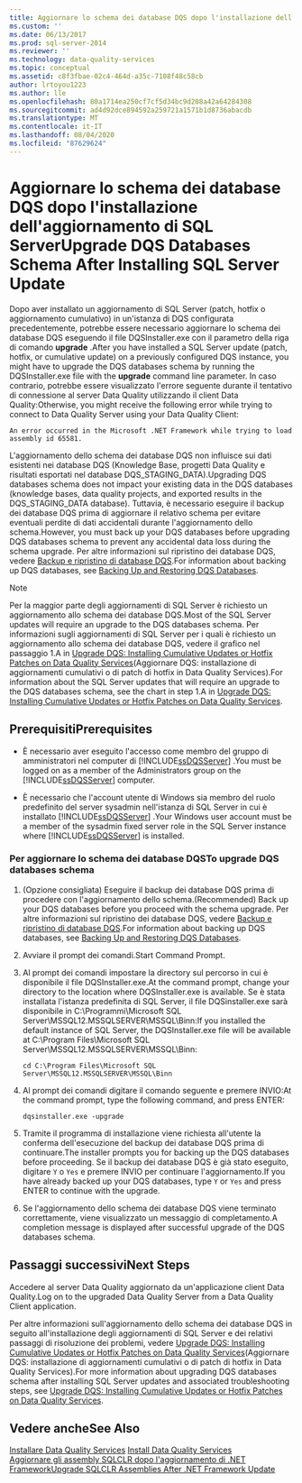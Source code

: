 ```yaml
---
title: Aggiornare lo schema dei database DQS dopo l'installazione dell'aggiornamento di SQL Server | Microsoft Docs
ms.custom: ''
ms.date: 06/13/2017
ms.prod: sql-server-2014
ms.reviewer: ''
ms.technology: data-quality-services
ms.topic: conceptual
ms.assetid: c8f3fbae-02c4-464d-a35c-7108f48c58cb
author: lrtoyou1223
ms.author: lle
ms.openlocfilehash: 80a1714ea250cf7cf5d34bc9d208a42a64284308
ms.sourcegitcommit: ad4d92dce894592a259721a1571b1d8736abacdb
ms.translationtype: MT
ms.contentlocale: it-IT
ms.lasthandoff: 08/04/2020
ms.locfileid: "87629624"
---
```

# <a name="upgrade-dqs-databases-schema-after-installing-sql-server-update"></a><span data-ttu-id="fa03e-102">Aggiornare lo schema dei database DQS dopo l'installazione dell'aggiornamento di SQL Server</span><span class="sxs-lookup"><span data-stu-id="fa03e-102">Upgrade DQS Databases Schema After Installing SQL Server Update</span></span>
  <span data-ttu-id="fa03e-103">Dopo aver installato un aggiornamento di SQL Server (patch, hotfix o aggiornamento cumulativo) in un'istanza di DQS configurata precedentemente, potrebbe essere necessario aggiornare lo schema dei database DQS eseguendo il file DQSInstaller.exe con il parametro della riga di comando **upgrade** .</span><span class="sxs-lookup"><span data-stu-id="fa03e-103">After you have installed a SQL Server update (patch, hotfix, or cumulative update) on a previously configured DQS instance, you might have to upgrade the DQS databases schema by running the DQSInstaller.exe file with the **upgrade** command line parameter.</span></span> <span data-ttu-id="fa03e-104">In caso contrario, potrebbe essere visualizzato l'errore seguente durante il tentativo di connessione al server Data Quality utilizzando il client Data Quality:</span><span class="sxs-lookup"><span data-stu-id="fa03e-104">Otherwise, you might receive the following error while trying to connect to Data Quality Server using your Data Quality Client:</span></span>  
  
```  
An error occurred in the Microsoft .NET Framework while trying to load assembly id 65581.  
```  
  
 <span data-ttu-id="fa03e-105">L'aggiornamento dello schema dei database DQS non influisce sui dati esistenti nei database DQS (Knowledge Base, progetti Data Quality e risultati esportati nel database DQS_STAGING_DATA).</span><span class="sxs-lookup"><span data-stu-id="fa03e-105">Upgrading DQS databases schema does not impact your existing data in the DQS databases (knowledge bases, data quality projects, and exported results in the DQS_STAGING_DATA database).</span></span> <span data-ttu-id="fa03e-106">Tuttavia, è necessario eseguire il backup dei database DQS prima di aggiornare il relativo schema per evitare eventuali perdite di dati accidentali durante l'aggiornamento dello schema.</span><span class="sxs-lookup"><span data-stu-id="fa03e-106">However, you must back up your DQS databases before upgrading DQS databases schema to prevent any accidental data loss during the schema upgrade.</span></span> <span data-ttu-id="fa03e-107">Per altre informazioni sul ripristino dei database DQS, vedere [Backup e ripristino di database DQS](../backing-up-and-restoring-dqs-databases.md).</span><span class="sxs-lookup"><span data-stu-id="fa03e-107">For information about backing up DQS databases, see [Backing Up and Restoring DQS Databases](../backing-up-and-restoring-dqs-databases.md).</span></span>  
  
> [!NOTE]  
>  <span data-ttu-id="fa03e-108">Per la maggior parte degli aggiornamenti di SQL Server è richiesto un aggiornamento allo schema dei database DQS.</span><span class="sxs-lookup"><span data-stu-id="fa03e-108">Most of the SQL Server updates will require an upgrade to the DQS databases schema.</span></span> <span data-ttu-id="fa03e-109">Per informazioni sugli aggiornamenti di SQL Server per i quali è richiesto un aggiornamento allo schema dei database DQS, vedere il grafico nel passaggio 1.A in [Upgrade DQS: Installing Cumulative Updates or Hotfix Patches on Data Quality Services](https://go.microsoft.com/fwlink/?LinkID=251565)(Aggiornare DQS: installazione di aggiornamenti cumulativi o di patch di hotfix in Data Quality Services).</span><span class="sxs-lookup"><span data-stu-id="fa03e-109">For information about the SQL Server updates that will require an upgrade to the DQS databases schema, see the chart in step 1.A in [Upgrade DQS: Installing Cumulative Updates or Hotfix Patches on Data Quality Services](https://go.microsoft.com/fwlink/?LinkID=251565).</span></span>  
  
## <a name="prerequisites"></a><span data-ttu-id="fa03e-110">Prerequisiti</span><span class="sxs-lookup"><span data-stu-id="fa03e-110">Prerequisites</span></span>  
  
-   <span data-ttu-id="fa03e-111">È necessario aver eseguito l'accesso come membro del gruppo di amministratori nel computer di [!INCLUDE[ssDQSServer](../../includes/ssdqsserver-md.md)] .</span><span class="sxs-lookup"><span data-stu-id="fa03e-111">You must be logged on as a member of the Administrators group on the [!INCLUDE[ssDQSServer](../../includes/ssdqsserver-md.md)] computer.</span></span>  
  
-   <span data-ttu-id="fa03e-112">È necessario che l'account utente di Windows sia membro del ruolo predefinito del server sysadmin nell'istanza di SQL Server in cui è installato [!INCLUDE[ssDQSServer](../../includes/ssdqsserver-md.md)] .</span><span class="sxs-lookup"><span data-stu-id="fa03e-112">Your Windows user account must be a member of the sysadmin fixed server role in the SQL Server instance where [!INCLUDE[ssDQSServer](../../includes/ssdqsserver-md.md)] is installed.</span></span>  
  
### <a name="to-upgrade-dqs-databases-schema"></a><span data-ttu-id="fa03e-113">Per aggiornare lo schema dei database DQS</span><span class="sxs-lookup"><span data-stu-id="fa03e-113">To upgrade DQS databases schema</span></span>  
  
1.  <span data-ttu-id="fa03e-114">(Opzione consigliata) Eseguire il backup dei database DQS prima di procedere con l'aggiornamento dello schema.</span><span class="sxs-lookup"><span data-stu-id="fa03e-114">(Recommended) Back up your DQS databases before you proceed with the schema upgrade.</span></span> <span data-ttu-id="fa03e-115">Per altre informazioni sul ripristino dei database DQS, vedere [Backup e ripristino di database DQS](../backing-up-and-restoring-dqs-databases.md).</span><span class="sxs-lookup"><span data-stu-id="fa03e-115">For information about backing up DQS databases, see [Backing Up and Restoring DQS Databases](../backing-up-and-restoring-dqs-databases.md).</span></span>  
  
2.  <span data-ttu-id="fa03e-116">Avviare il prompt dei comandi.</span><span class="sxs-lookup"><span data-stu-id="fa03e-116">Start Command Prompt.</span></span>  
  
3.  <span data-ttu-id="fa03e-117">Al prompt dei comandi impostare la directory sul percorso in cui è disponibile il file DQSInstaller.exe.</span><span class="sxs-lookup"><span data-stu-id="fa03e-117">At the command prompt, change your directory to the location where DQSInstaller.exe is available.</span></span> <span data-ttu-id="fa03e-118">Se è stata installata l'istanza predefinita di SQL Server, il file DQSinstaller.exe sarà disponibile in C:\Programmi\Microsoft SQL Server\MSSQL12.MSSQLSERVER\MSSQL\Binn:</span><span class="sxs-lookup"><span data-stu-id="fa03e-118">If you installed the default instance of SQL Server, the DQSInstaller.exe file will be available at C:\Program Files\Microsoft SQL Server\MSSQL12.MSSQLSERVER\MSSQL\Binn:</span></span>  
  
    ```  
    cd C:\Program Files\Microsoft SQL Server\MSSQL12.MSSQLSERVER\MSSQL\Binn  
    ```  
  
4.  <span data-ttu-id="fa03e-119">Al prompt dei comandi digitare il comando seguente e premere INVIO:</span><span class="sxs-lookup"><span data-stu-id="fa03e-119">At the command prompt, type the following command, and press ENTER:</span></span>  
  
    ```  
    dqsinstaller.exe -upgrade  
    ```  
  
5.  <span data-ttu-id="fa03e-120">Tramite il programma di installazione viene richiesta all'utente la conferma dell'esecuzione del backup dei database DQS prima di continuare.</span><span class="sxs-lookup"><span data-stu-id="fa03e-120">The installer prompts you for backing up the DQS databases before proceeding.</span></span> <span data-ttu-id="fa03e-121">Se il backup dei database DQS è già stato eseguito, digitare `Y` o `Yes` e premere INVIO per continuare l'aggiornamento.</span><span class="sxs-lookup"><span data-stu-id="fa03e-121">If you have already backed up your DQS databases, type `Y` or `Yes` and press ENTER to continue with the upgrade.</span></span>  
  
6.  <span data-ttu-id="fa03e-122">Se l'aggiornamento dello schema dei database DQS viene terminato correttamente, viene visualizzato un messaggio di completamento.</span><span class="sxs-lookup"><span data-stu-id="fa03e-122">A completion message is displayed after successful upgrade of the DQS databases schema.</span></span>  
  
## <a name="next-steps"></a><span data-ttu-id="fa03e-123">Passaggi successivi</span><span class="sxs-lookup"><span data-stu-id="fa03e-123">Next Steps</span></span>  
 <span data-ttu-id="fa03e-124">Accedere al server Data Quality aggiornato da un'applicazione client Data Quality.</span><span class="sxs-lookup"><span data-stu-id="fa03e-124">Log on to the upgraded Data Quality Server from a Data Quality Client application.</span></span>  
  
 <span data-ttu-id="fa03e-125">Per altre informazioni sull'aggiornamento dello schema dei database DQS in seguito all'installazione degli aggiornamenti di SQL Server e dei relativi passaggi di risoluzione dei problemi, vedere [Upgrade DQS: Installing Cumulative Updates or Hotfix Patches on Data Quality Services](https://go.microsoft.com/fwlink/?LinkID=251565)(Aggiornare DQS: installazione di aggiornamenti cumulativi o di patch di hotfix in Data Quality Services).</span><span class="sxs-lookup"><span data-stu-id="fa03e-125">For more information about upgrading DQS databases schema after installing SQL Server updates and associated troubleshooting steps, see [Upgrade DQS: Installing Cumulative Updates or Hotfix Patches on Data Quality Services](https://go.microsoft.com/fwlink/?LinkID=251565).</span></span>  
  
## <a name="see-also"></a><span data-ttu-id="fa03e-126">Vedere anche</span><span class="sxs-lookup"><span data-stu-id="fa03e-126">See Also</span></span>  
 <span data-ttu-id="fa03e-127">[Installare Data Quality Services](install-data-quality-services.md) </span><span class="sxs-lookup"><span data-stu-id="fa03e-127">[Install Data Quality Services](install-data-quality-services.md) </span></span>  
 [<span data-ttu-id="fa03e-128">Aggiornare gli assembly SQLCLR dopo l'aggiornamento di .NET Framework</span><span class="sxs-lookup"><span data-stu-id="fa03e-128">Upgrade SQLCLR Assemblies After .NET Framework Update</span></span>](upgrade-sqlclr-assemblies-after-net-framework-update.md)  
  
  
